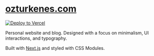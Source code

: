 # [ozturkenes.com](https://ozturkenes.com)

[![Deploy to Vercel](https://vercel.com/button)](https://vercel.com/import/project?template=https://github.com/ozturkenes/ozturkenes)

Personal website and blog. Designed with a focus on minimalism, UI interactions, and typography.

Built with [Next.js](https://nextjs.org) and styled with CSS Modules.
